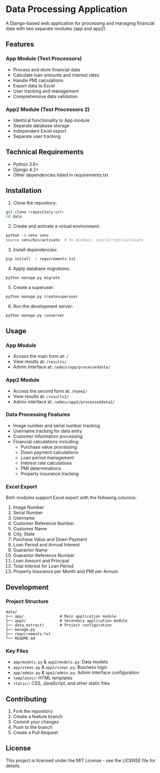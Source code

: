 # Data Processing Application

A Django-based web application for processing and managing financial data with two separate modules (app and app2).

## Features

### App Module (Text Processors)
- Process and store financial data
- Calculate loan amounts and interest rates
- Handle PMI calculations
- Export data to Excel
- User tracking and management
- Comprehensive data validation

### App2 Module (Text Processors 2)
- Identical functionality to App module
- Separate database storage
- Independent Excel export
- Separate user tracking

## Technical Requirements

- Python 3.8+
- Django 4.2+
- Other dependencies listed in requirements.txt

## Installation

1. Clone the repository:
```bash
git clone <repository-url>
cd data
```

2. Create and activate a virtual environment:
```bash
python -m venv venv
source venv/bin/activate  # On Windows: venv\Scripts\activate
```

3. Install dependencies:
```bash
pip install -r requirements.txt
```

4. Apply database migrations:
```bash
python manage.py migrate
```

5. Create a superuser:
```bash
python manage.py createsuperuser
```

6. Run the development server:
```bash
python manage.py runserver
```

## Usage

### App Module
- Access the main form at: `/`
- View results at: `/results/`
- Admin interface at: `/admin/app/processeddata/`

### App2 Module
- Access the second form at: `/home2/`
- View results at: `/results2/`
- Admin interface at: `/admin/app2/processeddata2/`

### Data Processing Features
- Image number and serial number tracking
- Username tracking for data entry
- Customer information processing
- Financial calculations including:
  - Purchase value processing
  - Down payment calculations
  - Loan period management
  - Interest rate calculations
  - PMI determinations
  - Property insurance tracking

### Excel Export
Both modules support Excel export with the following columns:
1. Image Number
2. Serial Number
3. Username
4. Customer Reference Number
5. Customer Name
6. City, State
7. Purchase Value and Down Payment
8. Loan Period and Annual Interest
9. Guarantor Name
10. Guarantor Reference Number
11. Loan Amount and Principal
12. Total Interest for Loan Period
13. Property Insurance per Month and PMI per Annum

## Development

### Project Structure
```
data/
├── app/                # Main application module
├── app2/               # Secondary application module
├── data_extract/       # Project configuration
├── manage.py
├── requirements.txt
└── README.md
```

### Key Files
- `app/models.py` & `app2/models.py`: Data models
- `app/views.py` & `app2/views.py`: Business logic
- `app/admin.py` & `app2/admin.py`: Admin interface configuration
- `templates/`: HTML templates
- `static/`: CSS, JavaScript, and other static files

## Contributing

1. Fork the repository
2. Create a feature branch
3. Commit your changes
4. Push to the branch
5. Create a Pull Request

## License

This project is licensed under the MIT License - see the LICENSE file for details.